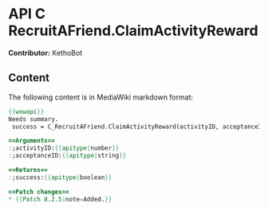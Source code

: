 # API C RecruitAFriend.ClaimActivityReward

**Contributor:** KethoBot

## Content

The following content is in MediaWiki markdown format:

```mediawiki
{{wowapi}}
Needs summary.
 success = C_RecruitAFriend.ClaimActivityReward(activityID, acceptanceID)

==Arguments==
:;activityID:{{apitype|number}}
:;acceptanceID:{{apitype|string}}

==Returns==
:;success:{{apitype|boolean}}

==Patch changes==
* {{Patch 8.2.5|note=Added.}}
```
